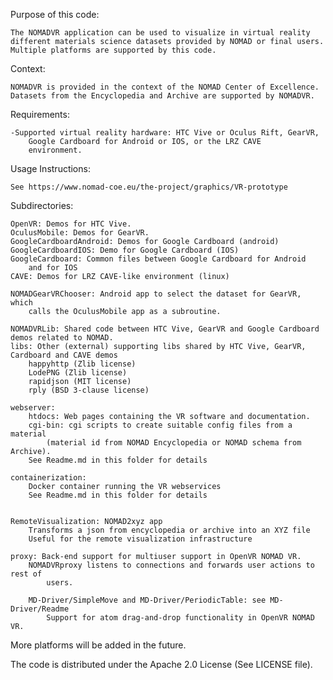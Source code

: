Purpose of this code:

	The NOMADVR application can be used to visualize in virtual reality
	different materials science datasets provided by NOMAD or final users.
	Multiple platforms are supported by this code.
	
Context:

	NOMADVR is provided in the context of the NOMAD Center of Excellence.
	Datasets from the Encyclopedia and Archive are supported by NOMADVR.

Requirements:

	-Supported virtual reality hardware: HTC Vive or Oculus Rift, GearVR,
		Google Cardboard for Android or IOS, or the LRZ CAVE 
		environment.

Usage Instructions:

	See https://www.nomad-coe.eu/the-project/graphics/VR-prototype
		
Subdirectories:

	OpenVR: Demos for HTC Vive.
	OculusMobile: Demos for GearVR.
	GoogleCardboardAndroid: Demos for Google Cardboard (android)
	GoogleCardboardIOS: Demo for Google Cardboard (IOS)
	GoogleCardboard: Common files between Google Cardboard for Android
		and for IOS
	CAVE: Demos for LRZ CAVE-like environment (linux)

	NOMADGearVRChooser: Android app to select the dataset for GearVR, which
		calls the OculusMobile app as a subroutine.
	
	NOMADVRLib: Shared code between HTC Vive, GearVR and Google Cardboard demos related to NOMAD.
	libs: Other (external) supporting libs shared by HTC Vive, GearVR, Cardboard and CAVE demos
		happyhttp (Zlib license)
		LodePNG (Zlib license)
		rapidjson (MIT license)
		rply (BSD 3-clause license)
	
	webserver: 
		htdocs: Web pages containing the VR software and documentation.
		cgi-bin: cgi scripts to create suitable config files from a material 
			(material id from NOMAD Encyclopedia or NOMAD schema from Archive).
		See Readme.md in this folder for details

	containerization:
		Docker container running the VR webservices
		See Readme.md in this folder for details


	RemoteVisualization: NOMAD2xyz app 
		Transforms a json from encyclopedia or archive into an XYZ file	
		Useful for the remote visualization infrastructure
	
	proxy: Back-end support for multiuser support in OpenVR NOMAD VR. 
		NOMADVRproxy listens to connections and forwards user actions to rest of
			users.
			
		MD-Driver/SimpleMove and MD-Driver/PeriodicTable: see MD-Driver/Readme
			Support for atom drag-and-drop functionality in OpenVR NOMAD VR.
	

More platforms will be added in the future.

The code is distributed under the Apache 2.0 License (See LICENSE file).

